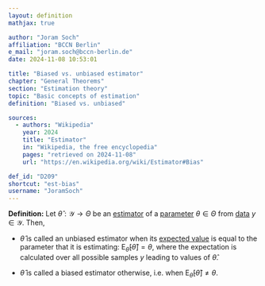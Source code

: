 ```yaml
---
layout: definition
mathjax: true

author: "Joram Soch"
affiliation: "BCCN Berlin"
e_mail: "joram.soch@bccn-berlin.de"
date: 2024-11-08 10:53:01

title: "Biased vs. unbiased estimator"
chapter: "General Theorems"
section: "Estimation theory"
topic: "Basic concepts of estimation"
definition: "Biased vs. unbiased"

sources:
  - authors: "Wikipedia"
    year: 2024
    title: "Estimator"
    in: "Wikipedia, the free encyclopedia"
    pages: "retrieved on 2024-11-08"
    url: "https://en.wikipedia.org/wiki/Estimator#Bias"

def_id: "D209"
shortcut: "est-bias"
username: "JoramSoch"
---
```



**Definition:** Let $\hat{\theta}: \mathcal{Y} \rightarrow \Theta$ be an [estimator](/D/est) of a [parameter](/D/para) $\theta \in \Theta$ from [data](/D/data) $y \in \mathcal{Y}$. Then,

* $\hat{\theta}$ is called an unbiased estimator when its [expected value](/D/mean) is equal to the parameter that it is estimating: $\mathrm{E}_{\hat{\theta}}\left[ \hat{\theta} \right] = \theta$, where the expectation is calculated over all possible samples $y$ leading to values of $\hat{\theta}$.

* $\hat{\theta}$ is called a biased estimator otherwise, i.e. when $\mathrm{E}_{\hat{\theta}}\left[ \hat{\theta} \right] \neq \theta$.